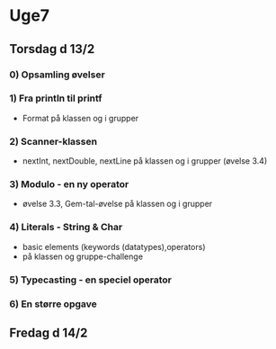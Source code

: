 # Uge7
## Torsdag d 13/2


### 0) Opsamling øvelser

### 1) Fra println til printf
- Format på klassen og i grupper 

### 2) Scanner-klassen
- nextInt, nextDouble, nextLine på klassen og i grupper (øvelse 3.4)

### 3) Modulo - en ny operator
- øvelse 3.3, Gem-tal-øvelse på klassen og i grupper

### 4) Literals - String & Char
- basic elements (keywords (datatypes),operators)
- på klassen og gruppe-challenge 

### 5) Typecasting - en speciel operator

### 6) En større opgave

## Fredag d 14/2
